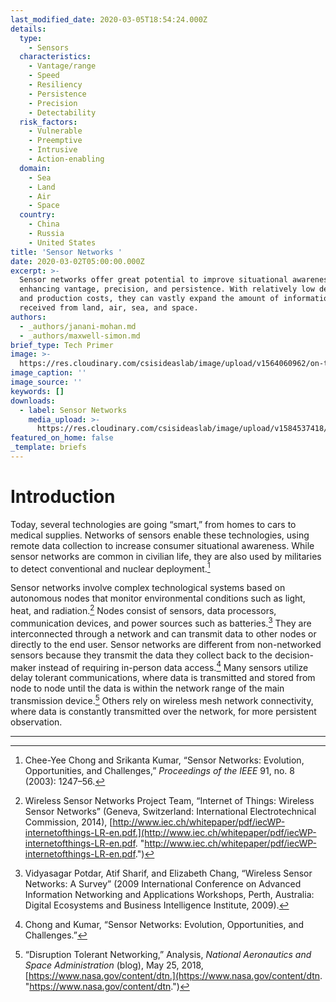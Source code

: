 ```yaml
---
last_modified_date: 2020-03-05T18:54:24.000Z
details:
  type:
    - Sensors
  characteristics:
    - Vantage/range
    - Speed
    - Resiliency
    - Persistence
    - Precision
    - Detectability
  risk_factors:
    - Vulnerable
    - Preemptive
    - Intrusive
    - Action-enabling
  domain:
    - Sea
    - Land
    - Air
    - Space
  country:
    - China
    - Russia
    - United States
title: 'Sensor Networks '
date: 2020-03-02T05:00:00.000Z
excerpt: >-
  Sensor networks offer great potential to improve situational awareness by
  enhancing vantage, precision, and persistence. With relatively low development
  and production costs, they can vastly expand the amount of information
  received from land, air, sea, and space.
authors:
  - _authors/janani-mohan.md
  - _authors/maxwell-simon.md
brief_type: Tech Primer
image: >-
  https://res.cloudinary.com/csisideaslab/image/upload/v1564060962/on-the-radar/Sensors.jpg
image_caption: ''
image_source: ''
keywords: []
downloads:
  - label: Sensor Networks
    media_upload: >-
      https://res.cloudinary.com/csisideaslab/image/upload/v1584537418/on-the-radar/Sensor_Networks_be91wp.pdf
featured_on_home: false
_template: briefs
---
```


# Introduction

Today, several technologies are going “smart,” from homes to cars to medical supplies. Networks of sensors enable these technologies, using remote data collection to increase consumer situational awareness. While sensor networks are common in civilian life, they are also used by militaries to detect conventional and nuclear deployment.[^1]

Sensor networks involve complex technological systems based on autonomous nodes that monitor environmental conditions such as light, heat, and radiation.[^2] Nodes consist of sensors, data processors, communication devices, and power sources such as batteries.[^3] They are interconnected through a network and can transmit data to other nodes or directly to the end user. Sensor networks are different from non-networked sensors because they transmit the data they collect back to the decision-maker instead of requiring in-person data access.[^4] Many sensors utilize delay tolerant communications, where data is transmitted and stored from node to node until the data is within the network range of the main transmission device.[^5] Others rely on wireless mesh network connectivity, where data is constantly transmitted over the network, for more persistent observation.

***

[^1]: Chee-Yee Chong and Srikanta Kumar, “Sensor Networks: Evolution, Opportunities, and Challenges,” _Proceedings of the IEEE_ 91, no. 8 (2003): 1247–56.

[^2]: Wireless Sensor Networks Project Team, “Internet of Things: Wireless Sensor Networks” (Geneva, Switzerland: International Electrotechnical Commission, 2014), [http://www.iec.ch/whitepaper/pdf/iecWP-internetofthings-LR-en.pdf.](http://www.iec.ch/whitepaper/pdf/iecWP-internetofthings-LR-en.pdf. "http://www.iec.ch/whitepaper/pdf/iecWP-internetofthings-LR-en.pdf.")

[^3]: Vidyasagar Potdar, Atif Sharif, and Elizabeth Chang, “Wireless Sensor Networks: A Survey” (2009 International Conference on Advanced Information Networking and Applications Workshops, Perth, Australia: Digital Ecosystems and Business Intelligence Institute, 2009).

[^4]: Chong and Kumar, “Sensor Networks: Evolution, Opportunities, and Challenges.”

[^5]: “Disruption Tolerant Networking,” Analysis, _National Aeronautics and Space Administration_ (blog), May 25, 2018, [https://www.nasa.gov/content/dtn.](https://www.nasa.gov/content/dtn. "https://www.nasa.gov/content/dtn.")
